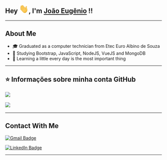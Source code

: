 ## Hey <img src="https://raw.githubusercontent.com/parth-27/parth-27/master/Hi.gif" width="30px">, I'm [João Eugênio](https://github.com/Blazer25) !!
</h2>

<hr/>

## About Me
- 🎓 Graduated as a computer technician from Etec Euro Albino de Souza
- 🤔 Studying Bootstrap, JavaScript, NodeJS, VueJS and MongoDB
- 🌱 Learning a little every day is the most important thing

<hr/>

## ⭐ Informações sobre minha conta GitHub

<a href="https://github.com/Blazer25">
  <img align="center" src="https://github-readme-stats.vercel.app/api/top-langs/?username=Blazer25&theme=dracula&hide_langs_below=1" />
</a>
<br/>
<br/>
<a href="https://github.com/Blazer25">
  <img height="180em" src="https://github-readme-stats.vercel.app/api?username=Blazer25&theme=dracula&show_icons=true" />
</a>

<hr/>

## Contact With Me 
[![Gmail Badge](https://img.shields.io/badge/-joaovitor.eugenio15@gmail.com-006bed?style=flat-square&logo=Gmail&logoColor=white&link=mailto:joaovitor.eugenio15@gmail.com)](mailto:joaovitor.eugenio15@gmail.com)

<!-- <img src="https://img.shields.io/badge/LinkedIn-0077B5?style=for-the-badge&logo=linkedin&logoColor=white" href="https://br.linkedin.com/in/joao-vitor-eugenio" /> -->
[![LinkedIn Badge](https://img.shields.io/badge/LinkedIn-0077B5?style=for-the-badge&logo=linkedin&logoColor=white:https://br.linkedin.com/in/joao-vitor-eugenio)](https://br.linkedin.com/in/joao-vitor-eugenio)


<hr/>
